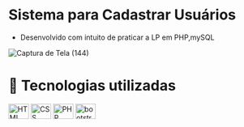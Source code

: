 # Sistema para Cadastrar Usuários
- Desenvolvido com intuito de praticar a LP em PHP,mySQL

![Captura de Tela (144)](https://user-images.githubusercontent.com/85001629/178152696-3c6f1cd8-77d8-4baf-bc8e-4ec592632d51.png)


# 💼 Tecnologias utilizadas

<div>
<img align="center" alt="HTML" height="30" width="40" src="https://cdn.jsdelivr.net/gh/devicons/devicon/icons/html5/html5-plain.svg">
<img align="center" alt="CSS" height="30" width="40" src="https://cdn.jsdelivr.net/gh/devicons/devicon/icons/css3/css3-plain.svg">
<img align="center" alt="PHP" height="30" width="40" src="https://cdn.jsdelivr.net/gh/devicons/devicon/icons/php/php-plain.svg">
<img align="center" alt="bootstrap" height="30" width="40" src="https://cdn.jsdelivr.net/gh/devicons/devicon/icons/mysql/mysql-plain.svg">
</div>
